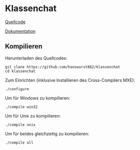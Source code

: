 # Klassenchat

[Quellcode](https://github.com/hanswurst862/klassenchat)

[Dokumentation](http://hanswurst862.github.io/klassenchat)

## Kompilieren
Herunterladen des Quellcodes:

    git clone https://github.com/hanswurst862/klassenchat
    cd klassenchat
    
Zum Einrichten (inklusive Installieren des Cross-Compilers MXE):

    ./configure

Um für Windows zu kompilieren:

    ./compile win32

Um für Unix zu kompilieren:

    ./compile unix
    
Um für beides gleichzeitig zu kompilieren:
    
    ./compile all
